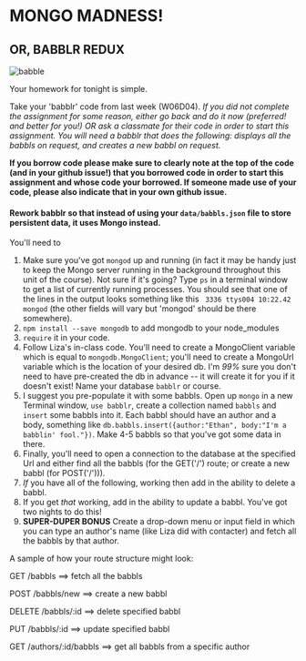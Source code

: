# MONGO MADNESS!

## OR, BABBLR REDUX

![babble](http://i.giphy.com/UfEfvvcxW5F6g.gif)

Your homework for tonight is simple.

Take your 'babblr' code from last week (W06D04). *If you did not complete the assignment for some reason, either go back and do it now (preferred! and better for you!) OR ask a classmate for their code in order to start this assignment. You will need a babblr that does the following: displays all the babbls on request, and creates a new babbl on request.*

**If you borrow code please make sure to clearly note at the top of the code (and in your github issue!) that you borrowed code in order to start this assignment and whose code your borrowed. If someone made use of your code, please also indicate that in your own github issue.**

#### Rework babblr so that instead of using your `data/babbls.json` file to store persistent data, it uses Mongo instead.

You'll need to
1. Make sure you've got `mongod` up and running (in fact it may be handy just to keep the Mongo server running in the background throughout this unit of the course). Not sure if it's going? Type `ps` in a terminal window to get a list of currently running processes. You should see that one of the lines in the output looks something like this ` 3336 ttys004 10:22.42 mongod` (the other fields will vary but 'mongod' should be there somewhere).
2. `npm install --save mongodb` to add mongodb to your node_modules
3. `require` it in your code.
4. Follow Liza's in-class code. You'll need to create a MongoClient variable which is equal to `mongodb.MongoClient`; you'll need to create a MongoUrl variable which is the location of your desired db. I'm *99%* sure you don't need to have pre-created the db in advance -- it will create it for you if it doesn't exist! Name your database `babblr` or course.
5. I suggest you pre-populate it with some babbls. Open up `mongo` in a new Terminal window, `use babblr`, create a collection named `babbls` and `insert` some babbls into it. Each babbl should have an author and a body, something like `db.babbls.insert({author:"Ethan", body:"I'm a babblin' fool."})`. Make 4-5 babbls so that you've got some data in there.
6. Finally, you'll need to open a connection to the database at the specified Url and either find all the babbls (for the GET('/') route; or create a new babbl (for POST('/'))).
7. *If* you have all of the following, working then add in the ability to delete a babbl.
8. If you get *that* working, add in the ability to update a babbl. You've got two nights to do this!
9. **SUPER-DUPER BONUS** Create a drop-down menu or input field in which you can type an author's name (like Liza did with contacter) and fetch all the babbls by that author.

A sample of how your route structure might look:

GET /babbls ==> fetch all the babbls

POST /babbls/new ==> create a new babbl

DELETE /babbls/:id ==> delete specified babbl

PUT /babbls/:id ==> update specified babbl

GET /authors/:id/babbls ==> get all babbls from a specific author
